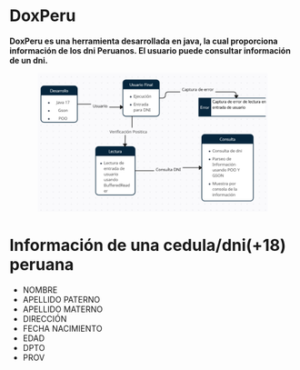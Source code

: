 # DoxPeru

**DoxPeru es una herramienta desarrollada en java, la cual proporciona información de los dni Peruanos. El usuario puede consultar información de un dni.**
<p align="center">
  <img width="80%" height="70%" src="https://github.com/Eduardx-2/DoxPeru/blob/main/dfdPe.png">
</p>

# Información de una cedula/dni(+18) peruana 
- NOMBRE
- APELLIDO PATERNO
- APELLIDO MATERNO
- DIRECCIÓN 
- FECHA NACIMIENTO
- EDAD
- DPTO
- PROV
